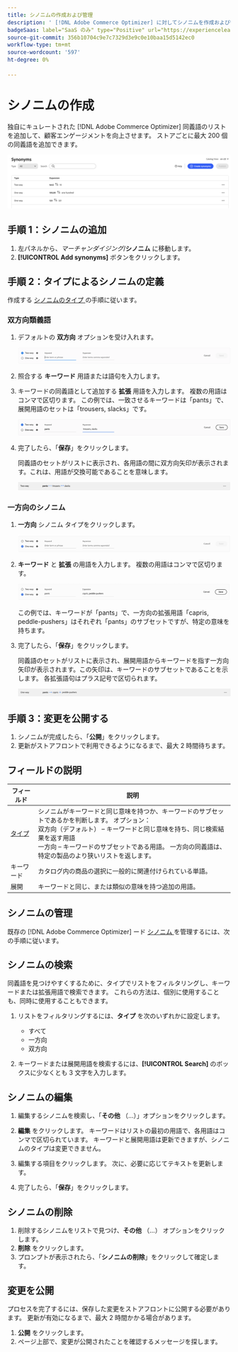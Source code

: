 ```yaml
---
title: シノニムの作成および管理
description: ' [!DNL Adobe Commerce Optimizer] に対してシノニムを作成および管理する方法を説明します。'
badgeSaas: label="SaaS のみ" type="Positive" url="https://experienceleague.adobe.com/en/docs/commerce/user-guides/product-solutions" tooltip="Adobe Commerce as a Cloud ServiceおよびAdobe Commerce Optimizer プロジェクトにのみ適用されます（Adobeで管理される SaaS インフラストラクチャ）。"
source-git-commit: 356b10704c9e7c7329d3e9c0e10baa15d5142ec0
workflow-type: tm+mt
source-wordcount: '597'
ht-degree: 0%

---
```


# シノニムの作成

独自にキュレートされた [!DNL Adobe Commerce Optimizer] 同義語のリストを追加して、顧客エンゲージメントを向上させます。 ストアごとに最大 200 個の同義語を追加できます。

![Workspaceのシノニム ](../../assets/synonym-workspace.png)

## 手順 1：シノニムの追加

1. 左パネルから、_マーチャンダイジング_/**シノニム** に移動します。
1. **[!UICONTROL Add synonyms]** ボタンをクリックします。

## 手順 2：タイプによるシノニムの定義

作成する [ シノニムのタイプ ](type.md) の手順に従います。

### 双方向類義語

1. デフォルトの **双方向** オプションを受け入れます。

   ![ 双方向類義語の追加 ](../../assets/synonym-add-two-way.png)

1. 照合する **キーワード** 用語または語句を入力します。
1. キーワードの同義語として追加する **拡張** 用語を入力します。 複数の用語はコンマで区切ります。
この例では、一致させるキーワードは「pants」で、展開用語のセットは「trousers, slacks」です。

   ![ 双方向類義語の例 ](../../assets/synonym-add-two-way-example.png)

1. 完了したら、「**保存**」をクリックします。

   同義語のセットがリストに表示され、各用語の間に双方向矢印が表示されます。これは、用語が交換可能であることを意味します。

   ![ 双方向類義語 ](../../assets/synonym-two-way.png)

### 一方向のシノニム

1. **一方向** シノニム タイプをクリックします。

   ![ 一方向シノニムの追加 ](../../assets/synonym-add-one-way.png)

1. **キーワード** と **拡張** の用語を入力します。 複数の用語はコンマで区切ります。

   ![ 一方向シノニムの例 ](../../assets/synonym-add-one-way-example.png)

   この例では、キーワードが「pants」で、一方向の拡張用語「capris, peddle-pushers」はそれぞれ「pants」のサブセットですが、特定の意味を持ちます。

1. 完了したら、「**保存**」をクリックします。

   同義語のセットがリストに表示され、展開用語からキーワードを指す一方向矢印が表示されます。この矢印は、キーワードのサブセットであることを示します。 各拡張語句はプラス記号で区切られます。

   ![ 一方向のシノニム ](../../assets/synonym-one-way.png)

## 手順 3：変更を公開する

1. シノニムが完成したら、「**公開**」をクリックします。
1. 更新がストアフロントで利用できるようになるまで、最大 2 時間待ちます。

## フィールドの説明

| フィールド | 説明 |
|--- |--- |
| [ タイプ ](type.md) | シノニムがキーワードと同じ意味を持つか、キーワードのサブセットであるかを判断します。 オプション：<br /> 双方向（デフォルト） – キーワードと同じ意味を持ち、同じ検索結果を返す用語 <br /> 一方向 – キーワードのサブセットである用語。 一方向の同義語は、特定の製品のより狭いリストを返します。 |
| キーワード | カタログ内の商品の選択に一般的に関連付けられている単語。 |
| 展開 | キーワードと同じ、または類似の意味を持つ追加の用語。 |

## シノニムの管理

既存の [!DNL Adobe Commerce Optimizer] ード [ シノニム ](overview.md) を管理するには、次の手順に従います。

## シノニムの検索

同義語を見つけやすくするために、タイプでリストをフィルタリングし、キーワードまたは拡張用語で検索できます。 これらの方法は、個別に使用することも、同時に使用することもできます。

1. リストをフィルタリングするには、**タイプ** を次のいずれかに設定します。

   - すべて
   - 一方向
   - 双方向

1. キーワードまたは展開用語を検索するには、**[!UICONTROL Search]** のボックスに少なくとも 3 文字を入力します。

## シノニムの編集

1. 編集するシノニムを検索し、「**その他** （...）」オプションをクリックします。

1. **編集** をクリックします。
キーワードはリストの最初の用語で、各用語はコンマで区切られています。 キーワードと展開用語は更新できますが、シノニムのタイプは変更できません。
1. 編集する項目をクリックします。 次に、必要に応じてテキストを更新します。

1. 完了したら、「**保存**」をクリックします。

## シノニムの削除

1. 削除するシノニムをリストで見つけ、**その他** （...） オプションをクリックします。
1. **削除** をクリックします。
1. プロンプトが表示されたら、「**シノニムの削除**」をクリックして確定します。

## 変更を公開

プロセスを完了するには、保存した変更をストアフロントに公開する必要があります。 更新が有効になるまで、最大 2 時間かかる場合があります。

1. **公開** をクリックします。
1. ページ上部で、変更が公開されたことを確認するメッセージを探します。
